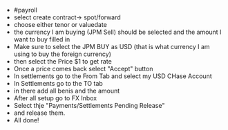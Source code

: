 - #payroll
- select create contract-> spot/forward
- choose either tenor or valuedate
- the currency I am buying (JPM Sell) should be selected and the amount I want to buy filled in
- Make sure to select the JPM BUY as USD (that is what currency I am using to buy the foreign currency)
- then select the Price $1 to get rate
- Once a price comes back select "Accept" button
- In settlements go to the From Tab and select my USD CHase Account
- In Settlements go to the TO tab
- in there add all benis and the amount
- After all setup go to FX Inbox
- Select thje "Payments/Settlements Pending Release"
- and release them. 
- All done!